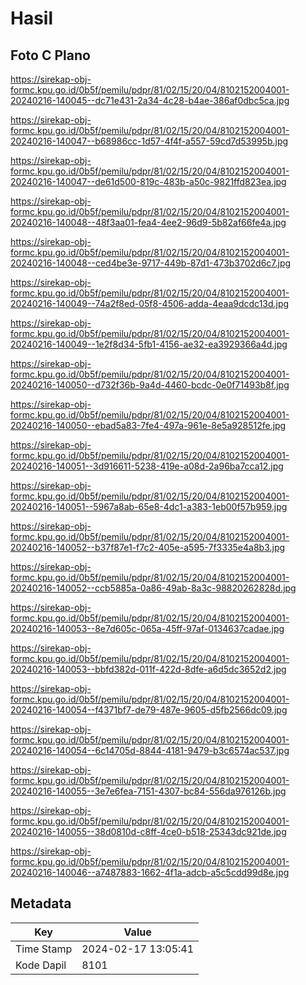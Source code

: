 # Hasil

## Foto C Plano

https://sirekap-obj-formc.kpu.go.id/0b5f/pemilu/pdpr/81/02/15/20/04/8102152004001-20240216-140045--dc71e431-2a34-4c28-b4ae-386af0dbc5ca.jpg

https://sirekap-obj-formc.kpu.go.id/0b5f/pemilu/pdpr/81/02/15/20/04/8102152004001-20240216-140047--b68986cc-1d57-4f4f-a557-59cd7d53995b.jpg

https://sirekap-obj-formc.kpu.go.id/0b5f/pemilu/pdpr/81/02/15/20/04/8102152004001-20240216-140047--de61d500-819c-483b-a50c-9821ffd823ea.jpg

https://sirekap-obj-formc.kpu.go.id/0b5f/pemilu/pdpr/81/02/15/20/04/8102152004001-20240216-140048--48f3aa01-fea4-4ee2-96d9-5b82af66fe4a.jpg

https://sirekap-obj-formc.kpu.go.id/0b5f/pemilu/pdpr/81/02/15/20/04/8102152004001-20240216-140048--ced4be3e-9717-449b-87d1-473b3702d6c7.jpg

https://sirekap-obj-formc.kpu.go.id/0b5f/pemilu/pdpr/81/02/15/20/04/8102152004001-20240216-140049--74a2f8ed-05f8-4506-adda-4eaa9dcdc13d.jpg

https://sirekap-obj-formc.kpu.go.id/0b5f/pemilu/pdpr/81/02/15/20/04/8102152004001-20240216-140049--1e2f8d34-5fb1-4156-ae32-ea3929366a4d.jpg

https://sirekap-obj-formc.kpu.go.id/0b5f/pemilu/pdpr/81/02/15/20/04/8102152004001-20240216-140050--d732f36b-9a4d-4460-bcdc-0e0f71493b8f.jpg

https://sirekap-obj-formc.kpu.go.id/0b5f/pemilu/pdpr/81/02/15/20/04/8102152004001-20240216-140050--ebad5a83-7fe4-497a-961e-8e5a928512fe.jpg

https://sirekap-obj-formc.kpu.go.id/0b5f/pemilu/pdpr/81/02/15/20/04/8102152004001-20240216-140051--3d916611-5238-419e-a08d-2a96ba7cca12.jpg

https://sirekap-obj-formc.kpu.go.id/0b5f/pemilu/pdpr/81/02/15/20/04/8102152004001-20240216-140051--5967a8ab-65e8-4dc1-a383-1eb00f57b959.jpg

https://sirekap-obj-formc.kpu.go.id/0b5f/pemilu/pdpr/81/02/15/20/04/8102152004001-20240216-140052--b37f87e1-f7c2-405e-a595-7f3335e4a8b3.jpg

https://sirekap-obj-formc.kpu.go.id/0b5f/pemilu/pdpr/81/02/15/20/04/8102152004001-20240216-140052--ccb5885a-0a86-49ab-8a3c-98820262828d.jpg

https://sirekap-obj-formc.kpu.go.id/0b5f/pemilu/pdpr/81/02/15/20/04/8102152004001-20240216-140053--8e7d605c-065a-45ff-97af-0134637cadae.jpg

https://sirekap-obj-formc.kpu.go.id/0b5f/pemilu/pdpr/81/02/15/20/04/8102152004001-20240216-140053--bbfd382d-011f-422d-8dfe-a6d5dc3652d2.jpg

https://sirekap-obj-formc.kpu.go.id/0b5f/pemilu/pdpr/81/02/15/20/04/8102152004001-20240216-140054--f4371bf7-de79-487e-9605-d5fb2566dc09.jpg

https://sirekap-obj-formc.kpu.go.id/0b5f/pemilu/pdpr/81/02/15/20/04/8102152004001-20240216-140054--6c14705d-8844-4181-9479-b3c6574ac537.jpg

https://sirekap-obj-formc.kpu.go.id/0b5f/pemilu/pdpr/81/02/15/20/04/8102152004001-20240216-140055--3e7e6fea-7151-4307-bc84-556da976126b.jpg

https://sirekap-obj-formc.kpu.go.id/0b5f/pemilu/pdpr/81/02/15/20/04/8102152004001-20240216-140055--38d0810d-c8ff-4ce0-b518-25343dc921de.jpg

https://sirekap-obj-formc.kpu.go.id/0b5f/pemilu/pdpr/81/02/15/20/04/8102152004001-20240216-140046--a7487883-1662-4f1a-adcb-a5c5cdd99d8e.jpg


## Metadata

| Key        | Value               |
| ---------- | ------------------- |
| Time Stamp | 2024-02-17 13:05:41 |
| Kode Dapil | 8101                |



